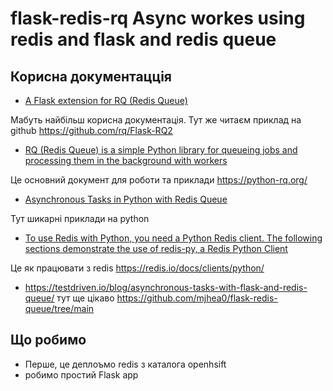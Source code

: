 # flask-redis-rq Async workes using redis and  flask and redis queue

## Корисна документацція

-  [A Flask extension for RQ (Redis Queue)](https://flask-rq2.readthedocs.io/en/latest/)

Мабуть найбільш корисна документація. Тут же читаєм приклад на github https://github.com/rq/Flask-RQ2

- [RQ (Redis Queue) is a simple Python library for queueing jobs and processing them in the background with workers](https://github.com/rq/rq)

Це основний документ для роботи та приклади https://python-rq.org/


- [Asynchronous Tasks in Python with Redis Queue](https://www.twilio.com/blog/asynchronous-tasks-in-python-with-redis-queue)

Тут шикарні приклади на python


- [To use Redis with Python, you need a Python Redis client. The following sections demonstrate the use of redis-py, a Redis Python Client](https://docs.redis.com/latest/rs/references/client_references/client_python/)

Це як працювати з redis https://redis.io/docs/clients/python/



- https://testdriven.io/blog/asynchronous-tasks-with-flask-and-redis-queue/
тут  ще цікаво https://github.com/mjhea0/flask-redis-queue/tree/main



## Що робимо

- Перше, це деплоъмо redis з каталога openhsift
- робимо простий Flask app
